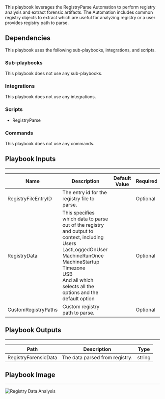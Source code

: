 This playbook leverages the RegistryParse Automation to perform registry analysis and extract forensic artifacts.  The Automation includes common registry objects to extract which are useful for analyzing registry or a user provides registry path to parse.

## Dependencies
This playbook uses the following sub-playbooks, integrations, and scripts.

### Sub-playbooks
This playbook does not use any sub-playbooks.

### Integrations
This playbook does not use any integrations.

### Scripts
* RegistryParse

### Commands
This playbook does not use any commands.

## Playbook Inputs
---

| **Name** | **Description** | **Default Value** | **Required** |
| --- | --- | --- | --- |
| RegistryFileEntryID | The entry id for the registry file to parse. |  | Optional |
| RegistryData | This specifies which data to parse out of the registry and output to context, including<br/>Users<br/>LastLoggedOnUser<br/>MachineRunOnce<br/>MachineStartup<br/>Timezone<br/>USB<br/>And all which selects all the options and the default option |  | Optional |
| CustomRegistryPaths | Custom registry path to parse. |  | Optional |

## Playbook Outputs
---

| **Path** | **Description** | **Type** |
| --- | --- | --- |
| RegistryForensicData | The data parsed from registry. | string |

## Playbook Image
---
![Registry Data Analysis](https://raw.githubusercontent.com/demisto/content/f80f71e1e885d285d611b7e685443cc7896f6706/Packs/WindowsForensicsPack/doc_files/Registry_Data_Analysis.png)